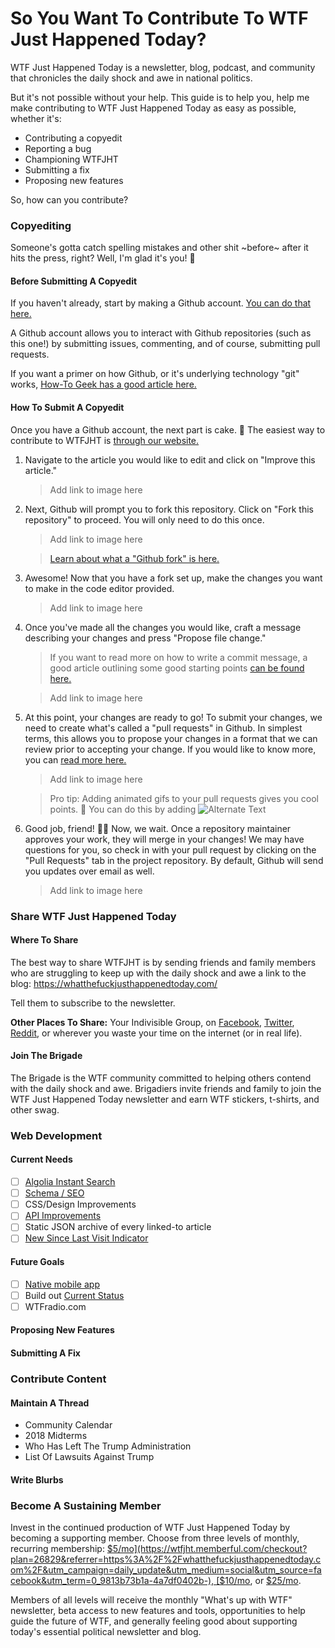 # So You Want To Contribute To WTF Just Happened Today?
WTF Just Happened Today is a newsletter, blog, podcast, and community that chronicles the daily shock and awe in national politics.

But it's not possible without your help. This guide is to help you, help me make contributing to WTF Just Happened Today as easy as possible, whether it's:

- Contributing a copyedit
- Reporting a bug
- Championing WTFJHT
- Submitting a fix
- Proposing new features

So, how can you contribute?


### Copyediting

Someone's gotta catch spelling mistakes and other shit ~before~ after it hits the press, right?
Well, I'm glad it's you! 💪

#### Before Submitting A Copyedit

If you haven't already, start by making a Github account.
[You can do that here.][github-signup]

A Github account allows you to interact with Github repositories (such as this one!)
by submitting issues, commenting, and of course, submitting pull requests.

If you want a primer on how Github, or it's underlying technology "git" works,
[How-To Geek has a good article here.][how-to-geek-article]

#### How To Submit A Copyedit

Once you have a Github account, the next part is cake. 🎂
The easiest way to contribute to WTFJHT is [through our website.][wtfjht-website]

1. Navigate to the article you would like to edit and click on "Improve this
   article."

   > Add link to image here ![]()

1. Next, Github will prompt you to fork this repository. Click on "Fork this
   repository" to proceed. You will only need to do this once.

   > Add link to image here ![]()

   > [Learn about what a "Github fork" is here.][github-fork-docs]

1. Awesome! Now that you have a fork set up, make the changes you want to make
   in the code editor provided.

   > Add link to image here ![]()

1. Once you've made all the changes you would like, craft a message describing
   your changes and press "Propose file change."

   > If you want to read more on how to write a commit message, a good article
   > outlining some good starting points [can be found here.][commit-message-article]

   > Add link to image here ![]()

1. At this point, your changes are ready to go! To submit your changes, we need
   to create what's called a "pull requests" in Github. In simplest terms, this
   allows you to propose your changes in a format that we can review prior to
   accepting your change. If you would like to know more, you can [read more
   here.][github-pr-docs]

   > Add link to image here ![]()

   > Pro tip: Adding animated gifs to your pull requests gives you cool points. 💯
   > You can do this by adding ![Alternate Text](https://website.com/link-to-gif.gif)

1. Good job, friend! 🙋‍♀️ Now, we wait. Once a repository maintainer
   approves your work, they will merge in your changes! We may have questions
   for you, so check in with your pull request by clicking on the "Pull
   Requests" tab in the project repository. By default, Github will send you
   updates over email as well.

   > Add link to image here ![]()

### Share WTF Just Happened Today

#### Where To Share

The best way to share WTFJHT is by sending friends and family members who are struggling to keep up with the daily shock and awe a link to the blog: https://whatthefuckjusthappenedtoday.com/

Tell them to subscribe to the newsletter. 

**Other Places To Share:** Your Indivisible Group, on [Facebook](https://www.facebook.com/sharer/sharer.php?u=https://whatthefuckjusthappenedtoday.com/), [Twitter](https://twitter.com/intent/tweet?url=https%3A%2F%2Fwhatthefuckjusthappenedtoday.com%2F&via=WTFJHT&text=Subscribe%20to%20WTF%20Just%20Happened%20Today), [Reddit](https://www.reddit.com/submit?url=https://whatthefuckjusthappenedtoday.com/), or wherever you waste your time on the internet (or in real life). 

#### Join The Brigade

The Brigade is the WTF community committed to helping others contend with the daily shock and awe. Brigadiers invite friends and family to join the WTF Just Happened Today newsletter and earn WTF stickers, t-shirts, and other swag. 

### Web Development

#### Current Needs

- [ ] [Algolia Instant Search](https://github.com/mkiser/WTFJHT/issues/606)
- [ ] [Schema / SEO](https://github.com/mkiser/WTFJHT/issues/15)
- [ ] CSS/Design Improvements
- [ ] [API Improvements](https://github.com/mkiser/WTFJHT/issues/32)
- [ ] Static JSON archive of every linked-to article
- [ ] [New Since Last Visit Indicator](https://github.com/mkiser/WTFJHT/issues/166)

#### Future Goals

- [ ] [Native mobile app](https://github.com/mkiser/WTFJHT/issues/102)
- [ ] Build out [Current Status](https://currentstatus.io/)
- [ ] WTFradio.com

#### Proposing New Features

#### Submitting A Fix

### Contribute Content

#### Maintain A Thread

- Community Calendar
- 2018 Midterms 
- Who Has Left The Trump Administration
- List Of Lawsuits Against Trump

#### Write Blurbs

### Become A Sustaining Member

Invest in the continued production of WTF Just Happened Today by becoming a supporting member. Choose from three levels of monthly, recurring membership: [$5/mo](https://wtfjht.memberful.com/checkout?plan=26829&referrer=https%3A%2F%2Fwhatthefuckjusthappenedtoday.com%2F&utm_campaign=daily_update&utm_medium=social&utm_source=facebook&utm_term=0_9813b73b1a-4a7df0402b-), [$10/mo](https://wtfjht.memberful.com/checkout?plan=26830&referrer=https%3A%2F%2Fwhatthefuckjusthappenedtoday.com%2F&utm_campaign=daily_update&utm_medium=social&utm_source=facebook&utm_term=0_9813b73b1a-4a7df0402b-), or [$25/mo](https://wtfjht.memberful.com/checkout?plan=26831&referrer=https%3A%2F%2Fwhatthefuckjusthappenedtoday.com%2F&utm_campaign=daily_update&utm_medium=social&utm_source=facebook&utm_term=0_9813b73b1a-4a7df0402b-).

Members of all levels will receive the monthly "What's up with WTF" newsletter, beta access to new features and tools, opportunities to help guide the future of WTF, and generally feeling good about supporting today's essential political newsletter and blog. 

[github-signup]: https://github.com/join
[how-to-geek-article]: https://www.howtogeek.com/180167/htg-explains-what-is-github-and-what-do-geeks-use-it-for/
[wtfjht-website]: https://whatthefuckjusthappenedtoday.com/
[github-fork-docs]: https://help.github.com/en/github/getting-started-with-github/fork-a-repo
[commit-message-article]: https://chris.beams.io/posts/git-commit/
[github-pr-docs]: https://help.github.com/en/github/collaborating-with-issues-and-pull-requests/about-pull-requests
